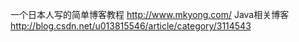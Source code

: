 一个日本人写的简单博客教程     		http://www.mkyong.com/
Java相关博客    http://blog.csdn.net/u013815546/article/category/3114543
